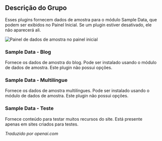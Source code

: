 <!-- Filename: Chunk4x:Extensions_Plugin_Manager_Edit_Sample_Data_Group / Display title: Grupo de Dados de Amostra -->

## Descrição do Grupo

Esses plugins fornecem dados de amostra para o módulo Sample Data, que podem ser exibidos no Painel Inicial. Se um plugin estiver desativado, ele não aparecerá ali.

![Painel de dados de amostra no painel inicial](../../../en/images/plugins/plugin-group-sample-data.png)

### Sample Data - Blog

Fornece os dados de amostra do blog. Pode ser instalado usando o módulo de dados de amostra. Este plugin não possui opções.

### Sample Data - Multilíngue

Fornece os dados de amostra multilíngues. Pode ser instalado usando o módulo de dados de amostra. Este plugin não possui opções.

### Sample Data - Teste

Fornece conteúdo para testar muitos recursos do site. Está presente apenas em sites criados para testes.

*Traduzido por openai.com*

